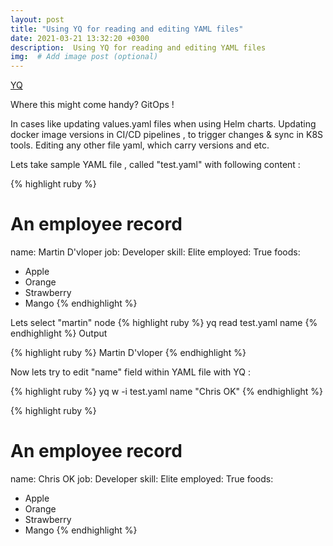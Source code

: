 ```yaml
---
layout: post
title: "Using YQ for reading and editing YAML files"
date: 2021-03-21 13:32:20 +0300
description:  Using YQ for reading and editing YAML files
img:  # Add image post (optional)
---
```


[YQ](https://mikefarah.gitbook.io/yq/)


Where this might come handy? GitOps !

In cases like updating values.yaml files when using Helm charts.
Updating docker image versions in CI/CD pipelines , to trigger changes & sync in K8S tools.
Editing any other file yaml, which carry versions and etc.


Lets take sample YAML file , called "test.yaml" with following content :

{% highlight ruby %}
# An employee record
name: Martin D'vloper
job: Developer
skill: Elite
employed: True
foods:
  - Apple
  - Orange
  - Strawberry
  - Mango
{% endhighlight %}


Lets select "martin" node 
{% highlight ruby %}
yq read test.yaml name 
{% endhighlight %}
Output 

{% highlight ruby %}
Martin D'vloper
{% endhighlight %}

Now lets try to edit "name" field within YAML file with YQ  :

{% highlight ruby %}
yq w -i test.yaml name "Chris OK"
{% endhighlight %}

{% highlight ruby %}
# An employee record
name: Chris OK
job: Developer
skill: Elite
employed: True
foods:
  - Apple
  - Orange
  - Strawberry
  - Mango
  {% endhighlight %}